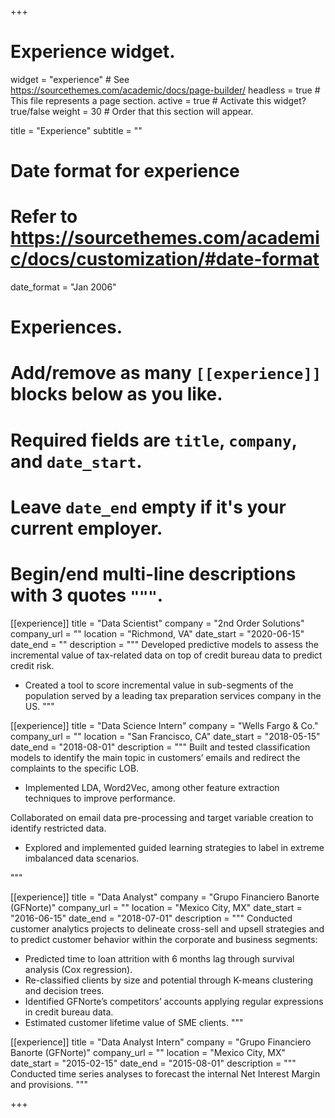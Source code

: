 +++
# Experience widget.
widget = "experience"  # See https://sourcethemes.com/academic/docs/page-builder/
headless = true  # This file represents a page section.
active = true  # Activate this widget? true/false
weight = 30  # Order that this section will appear.

title = "Experience"
subtitle = ""

# Date format for experience
#   Refer to https://sourcethemes.com/academic/docs/customization/#date-format
date_format = "Jan 2006"

# Experiences.
#   Add/remove as many `[[experience]]` blocks below as you like.
#   Required fields are `title`, `company`, and `date_start`.
#   Leave `date_end` empty if it's your current employer.
#   Begin/end multi-line descriptions with 3 quotes `"""`.
[[experience]]
  title = "Data Scientist"
  company = "2nd Order Solutions"
  company_url = ""
  location = "Richmond, VA"
  date_start = "2020-06-15"
  date_end = ""
  description = """ 
  Developed predictive models to assess the incremental value of tax-related data on top of credit bureau data to predict credit risk.
  
   * Created a tool to score incremental value in sub-segments of the population served by a leading tax preparation services company in the US.
  """

[[experience]]
  title = "Data Science Intern"
  company = "Wells Fargo & Co."
  company_url = ""
  location = "San Francisco, CA"
  date_start = "2018-05-15"
  date_end = "2018-08-01"
  description = """ 
  Built and tested classification models to identify the main topic in customers’ emails and redirect the complaints to the specific LOB.
  
  * Implemented LDA, Word2Vec, among other feature extraction techniques to improve performance.
    
  Collaborated on email data pre-processing and target variable creation to identify restricted data.
  
  * Explored and implemented guided learning strategies to label in extreme imbalanced data scenarios.

  """
  
  
[[experience]]
  title = "Data Analyst"
  company = "Grupo Financiero Banorte (GFNorte)"
  company_url = ""
  location = "Mexico City, MX"
  date_start = "2016-06-15"
  date_end = "2018-07-01"
  description = """ 
  Conducted customer analytics projects to delineate cross-sell and upsell strategies and to predict customer behavior within the corporate and business segments:
  
  *	Predicted time to loan attrition with 6 months lag through survival analysis (Cox regression).
  *	Re-classified clients by size and potential through K-means clustering and decision trees.
  *	Identified GFNorte’s competitors’ accounts applying regular expressions in credit bureau data. 
  *	Estimated customer lifetime value of SME clients.
  """
  
[[experience]]
  title = "Data Analyst Intern"
  company = "Grupo Financiero Banorte (GFNorte)"
  company_url = ""
  location = "Mexico City, MX"
  date_start = "2015-02-15"
  date_end = "2015-08-01"
  description = """ 
  Conducted time series analyses to forecast the internal Net Interest Margin and provisions.
  """

+++
